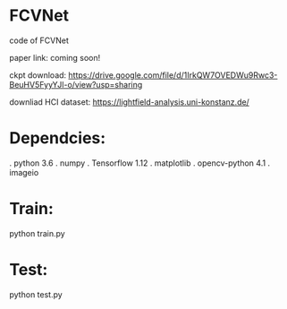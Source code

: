 # FCVNet
code of FCVNet

paper link: coming soon!

ckpt download:
https://drive.google.com/file/d/1IrkQW7OVEDWu9Rwc3-BeuHV5FyyYJl-o/view?usp=sharing

downliad HCI dataset:
https://lightfield-analysis.uni-konstanz.de/

# Dependcies:
. python 3.6
. numpy
. Tensorflow 1.12
. matplotlib
. opencv-python 4.1
. imageio

# Train:
python train.py

# Test:
python test.py
